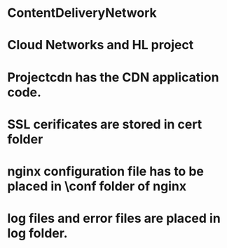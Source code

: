 # ContentDeliveryNetwork
# Cloud Networks and HL project
# Projectcdn has the CDN application code.
# SSL cerificates are stored in cert folder
# nginx configuration file has to be placed in \conf folder of nginx 
# log files and error files are placed in log folder.
